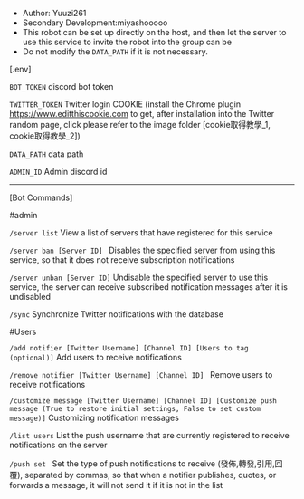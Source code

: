 - Author: Yuuzi261
- Secondary Development:miyashooooo
- This robot can be set up directly on the host, and then let the server to use this service to invite the robot into the group can be
- Do not modify the ```DATA_PATH``` if it is not necessary.

[.env]

```BOT_TOKEN```
discord bot token

```TWITTER_TOKEN```
Twitter login COOKIE (install the Chrome plugin https://www.editthiscookie.com to get, after installation into the Twitter random page, click please refer to the image folder [cookie取得教學_1, cookie取得教學_2])

```DATA_PATH```
data path

```ADMIN_ID```
Admin discord id

-------------------------

[Bot Commands]

#admin

```/server list```
View a list of servers that have registered for this service

```/server ban [Server ID] ```
Disables the specified server from using this service, so that it does not receive subscription notifications

```/server unban [Server ID]```
Undisable the specified server to use this service, the server can receive subscribed notification messages after it is undisabled

```/sync```
Synchronize Twitter notifications with the database


#Users

```/add notifier [Twitter Username] [Channel ID] [Users to tag (optional)]```
Add users to receive notifications

```/remove notifier [Twitter Username] [Channel ID] ```
Remove users to receive notifications

```/customize message [Twitter Username] [Channel ID] [Customize push message (True to restore initial settings, False to set custom message)]```
Customizing notification messages

```/list users```
List the push username that are currently registered to receive notifications on the server

```/push set ```
Set the type of push notifications to receive (發佈,轉發,引用,回覆), separated by commas, so that when a notifier publishes, quotes, or forwards a message, it will not send it if it is not in the list
